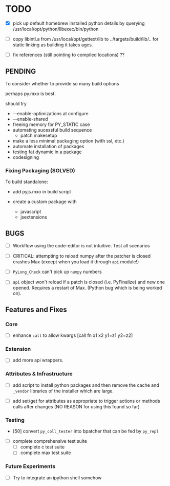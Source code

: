 # TODO

- [x] pick up default homebrew installed python details by querying /usr/local/opt/python/libexec/bin/python

- [ ] copy libintl.a from /usr/local/opt/gettext/lib to ../targets/build/lib/.. for
  static linking as building it takes ages.

- [ ] fix references (still pointing to compiled locations) ??




## PENDING 

To consider whether to provide so many build options

perhaps py.mxo is best.

should try

- --enable-optimizations at configure
- --enable-shared
- freeing memory for PY_STATIC case
- automating sucessful build sequence
    - patch makesetup
- make a less minimal packaging option (with ssl, etc.)
- automate installation of packages
- testing fat dynamic in a package
- codesigning

### Fixing Packaging (SOLVED)

To build standalone:

- add pyjs.mxo in build script

- create a custom package with
    - javascript
    - jsextensions



## BUGS

- [ ] Workflow using the code-editor is not intuitive. Test all scenarios

- [ ] CRITICAL: attempting to reload numpy after the patcher is closed crashes Max (except when you load it through `api` module!)

- [ ] `PyLong_Check` can't pick up `numpy` numbers 

- [ ] `api` object won't reload if a patch is closed (i.e. PyFinalize) and new one opened. Requires a restart of Max. (Python bug which is being worked on).


## Features and Fixes


### Core

- [ ] enhance `call` to allow kwargs [call fn x1 x2 y1=z1 y2=z2]


### Extension

- [ ] add more api wrappers.


### Attributes & Infrastructure

- [ ] add script to install python packages and then remove the cache and `_vendor` libraries of the installer which are large.

- [ ] add set/get for attributes as appropriate to trigger actions or methods calls
      after changes (NO REASON for using this found so far)

### Testing

- [50] convert `py_coll_tester` into bpatcher that can be fed by `py_repl`

- [ ] complete comprehensive test suite
    - [ ] complete c test suite
    - [ ] complete max test suite

### Future Experiments

- [ ] Try to integrate an ipython shell somehow 




